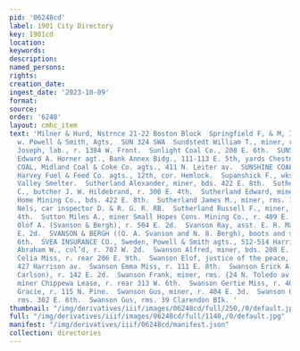 ```yaml
---
pid: '06248cd'
label: 1901 City Directory
key: 1901cd
location: 
keywords: 
description: 
named_persons: 
rights: 
creation_date: 
ingest_date: '2023-10-09'
format: 
source: 
order: '6248'
layout: cmhc_item
text: 'Milner & Hurd, Nstrnce 21-22 Boston Block  Springfield F, & M, Ins, Co, saris
  w. Powell & Smith, Agts,  SUN 324 SWA  Sundstedt William T., miner, r. 517 E. 3d.  Sunich
  Joseph, lab., r. 1384 W. Front.  Sunlight Coal Co., 208 E. 6th.  SUNSHINE COAL,
  Edward A. Horner agt., Bank Annex Bidg., 111-113 E. 5th, yards Chestnut, cor. Spruce.  SUNSHINE
  COAL, Midland Coal & Coke Co. agts., 411 N. Leiter av.  SUNSHINE COAL, The John
  Harvey Fuel & Feed Co. agts., 12th, cor. Hemlock.  Supanshick F., wks. Arkansas
  Valley Smelter.  Sutherland Alexander, miner, bds. 422 E. 8th.  Sutherland Alexander
  C., butcher J. W. Hildebrand, r. 300 E. 4th.  Sutherland Edward, miner New Leadville
  Home Mining Co., bds. 422 E. 8th.  Sutherland James M., miner, rms. 114 E. 4th.  Sutherland
  Nels, car inspector D. & R. G. R. RB.  Sutherland Russell F., miner, rms. 114 E.
  4th.  Sutton Miles A., miner Small Hopes Cons. Mining Co., r. 409 E. 9th.  Svanson
  Olof A. (Svanson & Bergh), r. 504 E. 2d.  Svanson Ray, asst. E. R. Mandy, r. 504
  E. 2d.  SVANSON & BERGH ((O. A. Svanson and N. 8. Bergh), boots and shoes, 302 E.
  6th.  SVEA INSURANCE CO., Sweden, Powell & Smith agts., 512-514 Harrison av.  Swan
  Abraham W., col’d, r. 707 W. 2d.  Swanson Alfred, miner, bds. 208 E. 5th.  Swanson
  Celia Miss, r. rear 206 E. 9th.  Swanson Elof, justice of the peace, 2 Union Blk.,
  427 Harrison av.  Swanson Emma Miss, r. 111 E. 8th.  Swanson Erick A. (Swanson &
  Carlson), r. 142 E. 2d.  Swanson Frank, miner, rms. {24 N. Toledo av.  Swanson Fred,
  miner Chippewa Lease, r. rear 313 W. 6th.  Swanson Gertie Miss, r. 405 E. 6th.  Swanson
  Gracie, r. 115 N. Pine.  Swanson Gus, miner, r. 404 E. 3d.  Swanson Gus, miner,
  rms. 302 E. 6th.  Swanson Gus, rms. 39 Clarendon BIk. '
thumbnail: "/img/derivatives/iiif/images/06248cd/full/250,/0/default.jpg"
full: "/img/derivatives/iiif/images/06248cd/full/1140,/0/default.jpg"
manifest: "/img/derivatives/iiif/06248cd/manifest.json"
collection: directories
---
```

